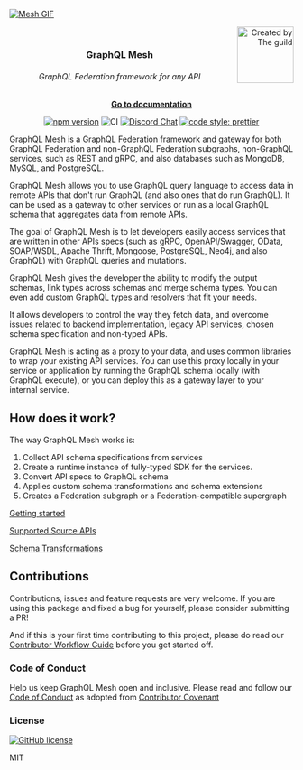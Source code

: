 [![Mesh GIF](./website/public/static/img/twitter_1200X345.gif)](https://graphql-mesh.com)

<!-- Graphql logo readme banner START -->
<p style="float: right; margin: 0 0 10px 10px;">
  <a href="https://the-guild.dev" align="right">
    <img align="right" src="https://the-guild-org.github.io/press-kit/full-dark-logo.svg" alt="Created by The guild" style="width: 100px;"/>
  </a>
</p>
<!-- Graphql logo readme banner END -->

<div align="center">
  &nbsp;<h3>GraphQL Mesh</h3>
  <h6>GraphQL Federation framework for any API</h6>
  <a href="https://www.graphql-mesh.com/v1"><b>Go to documentation</b></a>
</div>

<div align="center">

[![npm version](https://badge.fury.io/js/%40graphql-mesh%2Fcli.svg)](https://badge.fury.io/js/%40graphql-mesh%2Fcli)
![CI](https://github.com/ardatan/graphql-mesh/workflows/test/badge.svg)
[![Discord Chat](https://img.shields.io/discord/625400653321076807)](https://discord.gg/xud7bH9)
[![code style: prettier](https://img.shields.io/badge/code_style-prettier-ff69b4.svg?style=flat-square)](https://github.com/prettier/prettier)

</div>

GraphQL Mesh is a GraphQL Federation framework and gateway for both GraphQL Federation and
non-GraphQL Federation subgraphs, non-GraphQL services, such as REST and gRPC, and also databases
such as MongoDB, MySQL, and PostgreSQL.

GraphQL Mesh allows you to use GraphQL query language to access data in remote APIs that don't run
GraphQL (and also ones that do run GraphQL). It can be used as a gateway to other services or run as
a local GraphQL schema that aggregates data from remote APIs.

The goal of GraphQL Mesh is to let developers easily access services that are written in other APIs
specs (such as gRPC, OpenAPI/Swagger, OData, SOAP/WSDL, Apache Thrift, Mongoose, PostgreSQL, Neo4j,
and also GraphQL) with GraphQL queries and mutations.

GraphQL Mesh gives the developer the ability to modify the output schemas, link types across schemas
and merge schema types. You can even add custom GraphQL types and resolvers that fit your needs.

It allows developers to control the way they fetch data, and overcome issues related to backend
implementation, legacy API services, chosen schema specification and non-typed APIs.

GraphQL Mesh is acting as a proxy to your data, and uses common libraries to wrap your existing API
services. You can use this proxy locally in your service or application by running the GraphQL
schema locally (with GraphQL execute), or you can deploy this as a gateway layer to your internal
service.

## How does it work?

The way GraphQL Mesh works is:

1. Collect API schema specifications from services
2. Create a runtime instance of fully-typed SDK for the services.
3. Convert API specs to GraphQL schema
4. Applies custom schema transformations and schema extensions
5. Creates a Federation subgraph or a Federation-compatible supergraph

[Getting started](https://the-guild.dev/graphql/mesh/v1/getting-started)

[Supported Source APIs](https://the-guild.dev/graphql/mesh/v1/source-handlers)

[Schema Transformations](https://the-guild.dev/graphql/mesh/v1/transforms)

## Contributions

Contributions, issues and feature requests are very welcome. If you are using this package and fixed
a bug for yourself, please consider submitting a PR!

And if this is your first time contributing to this project, please do read our
[Contributor Workflow Guide](https://github.com/the-guild-org/Stack/blob/master/CONTRIBUTING.md)
before you get started off.

### Code of Conduct

Help us keep GraphQL Mesh open and inclusive. Please read and follow our
[Code of Conduct](https://github.com/the-guild-org/Stack/blob/master/CODE_OF_CONDUCT.md) as adopted
from [Contributor Covenant](https://www.contributor-covenant.org/)

### License

[![GitHub license](https://img.shields.io/badge/license-MIT-lightgrey.svg?maxAge=2592000)](https://raw.githubusercontent.com/apollostack/apollo-ios/master/LICENSE)

MIT
